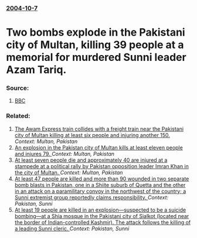### [2004-10-7](/news/2004/10/7/index.md)

#  Two bombs explode in the Pakistani city of Multan, killing 39 people at a memorial for murdered Sunni leader Azam Tariq. 




### Source:

1. [BBC](http://news.bbc.co.uk/2/hi/south_asia/3722562.stm)

### Related:

1. [The Awam Express train collides with a freight train near the Pakistani city of Multan killing at least six people and injuring another 150. ](/news/2016/09/15/the-awam-express-train-collides-with-a-freight-train-near-the-pakistani-city-of-multan-killing-at-least-six-people-and-injuring-another-150.md) _Context: Multan, Pakistan_
2. [An explosion in the Pakistan city of Multan kills at least eleven people and injures 79. ](/news/2015/09/13/an-explosion-in-the-pakistan-city-of-multan-kills-at-least-eleven-people-and-injures-79.md) _Context: Multan, Pakistan_
3. [At least seven people die and approximately 40 are injured at a stampede at a political rally by Pakistan opposition leader Imran Khan in the city of Multan. ](/news/2014/10/11/at-least-seven-people-die-and-approximately-40-are-injured-at-a-stampede-at-a-political-rally-by-pakistan-opposition-leader-imran-khan-in-th.md) _Context: Multan, Pakistan_
4. [At least 47 people are killed and more than 90 wounded in two separate bomb blasts in Pakistan, one in a Shiite suburb of Quetta and the other in an attack on a paramilitary convoy in the northwest of the country; a Sunni extremist group reportedly claims responsibility. ](/news/2013/07/1/at-least-47-people-are-killed-and-more-than-90-wounded-in-two-separate-bomb-blasts-in-pakistan-one-in-a-shiite-suburb-of-quetta-and-the-oth.md) _Context: Pakistan, Sunni_
5. [ At least 19 people are killed in an explosion&mdash;suspected to be a suicide bombing&mdash;at a Shia mosque in the Pakistani city of Sialkot (located near the border of Indian-controlled Kashmir). The attack follows the killing of a leading Sunni cleric. ](/news/2004/10/1/at-least-19-people-are-killed-in-an-explosion-mdash-suspected-to-be-a-suicide-bombing-mdash-at-a-shia-mosque-in-the-pakistani-city-of-sialk.md) _Context: Pakistan, Sunni_
